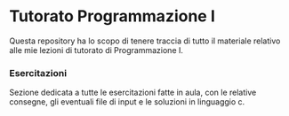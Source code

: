 # Tutorato Programmazione I

Questa repository ha lo scopo di tenere traccia di tutto il materiale relativo alle mie lezioni di tutorato di Programmazione I.

### Esercitazioni
Sezione dedicata a tutte le esercitazioni fatte in aula, con le relative consegne, gli eventuali file di input e le soluzioni in linguaggio c.